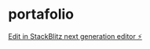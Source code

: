 # portafolio

[Edit in StackBlitz next generation editor ⚡️](https://stackblitz.com/~/github.com/JoseVerutti/portafolio)